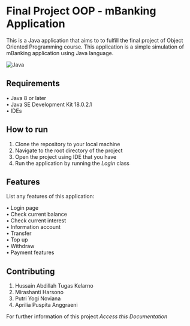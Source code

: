# Final Project OOP - mBanking Application
This is a Java application that aims to to fulfill the final project of Object Oriented Programming course. This application is a simple simulation of mBanking application using Java language.

![Java](https://img.shields.io/badge/java-%23ED8B00.svg?style=for-the-badge&logo=java&logoColor=white)

## Requirements
• Java 8 or later </br>
• Java SE Development Kit 18.0.2.1 </br>
• IDEs </br>

## How to run
1. Clone the repository to your local machine
2. Navigate to the root directory of the project
3. Open the project using IDE that you have
4. Run the application by running the <i>Login</i> class

## Features
List any features of this application:

• Login page </br>
• Check current balance </br>
• Check current interest </br>
• Information account </br>
• Transfer </br>
• Top up </br>
• Withdraw </br>
• Payment features </br>

## Contributing
1. Hussain Abdillah Tugas Kelarno
2. Mirashanti Harsono
3. Putri Yogi Noviana
4. Aprilia Puspita Anggraeni

<p href="">For further information of this project <a href"https://docs.google.com/document/d/1ABED3Ht0nyq48rQQbOvwz74K5DIgW_0JMX-fSJAIsvs/edit?usp=sharing"><i>Access this Documentation</i></a><p>

